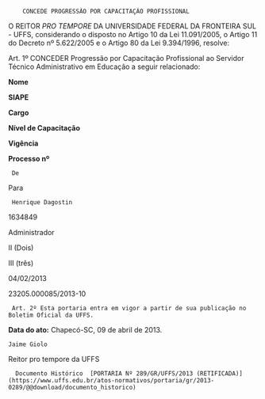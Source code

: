         CONCEDE PROGRESSÃO POR CAPACITAÇÃO PROFISSIONAL  

O REITOR *PRO TEMPORE* DA UNIVERSIDADE FEDERAL DA FRONTEIRA SUL - UFFS, considerando o disposto no Artigo 10 da Lei 11.091/2005, o Artigo 11 do Decreto nº 5.622/2005 e o Artigo 80 da Lei 9.394/1996, resolve:

 Art. 1º CONCEDER Progressão por Capacitação Profissional ao Servidor Técnico Administrativo em Educação a seguir relacionado:

      

 **Nome**

    

 **SIAPE**

    

 **Cargo**

   **Nível de Capacitação**

    

 **Vigência**

    

 **Processo nº**

     De

   Para

     Henrique Dagostin

   1634849

   Administrador

   II (Dois)

   III (três)

   04/02/2013

   23205.000085/2013-10

     Art. 2º Esta portaria entra em vigor a partir de sua publicação no Boletim Oficial da UFFS.

  

   **Data do ato:** Chapecó-SC, 09 de abril de 2013.   
 

    Jaime Giolo   
 Reitor pro tempore da UFFS 

      Documento Histórico  [PORTARIA Nº 289/GR/UFFS/2013 (RETIFICADA)](https://www.uffs.edu.br/atos-normativos/portaria/gr/2013-0289/@@download/documento_historico)     
      